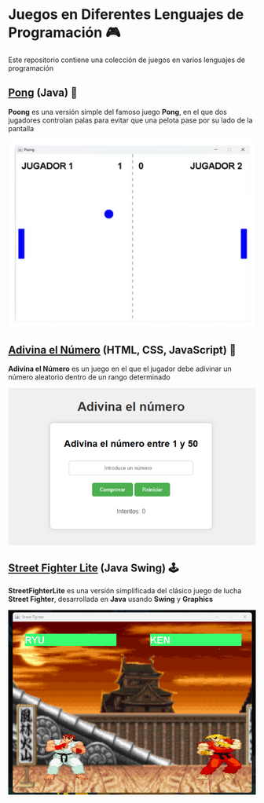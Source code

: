 # Juegos en Diferentes Lenguajes de Programación 🎮

Este repositorio contiene una colección de juegos en varios lenguajes de programación

## [Pong](./poong) (Java) 🏓

**Poong** es una versión simple del famoso juego **Pong**, en el que dos jugadores controlan palas para evitar que una pelota pase por su lado de la pantalla

![Pong](./images/pong.png)  

## [Adivina el Número](./adivina) (HTML, CSS, JavaScript) 🔢 

**Adivina el Número** es un juego en el que el jugador debe adivinar un número aleatorio dentro de un rango determinado

![StreetFighterLite](./images/adivina.png)  

## [Street Fighter Lite](./streetFighterLite) (Java Swing) 🕹️

**StreetFighterLite** es una versión simplificada del clásico juego de lucha **Street Fighter**, desarrollada en **Java** usando **Swing** y **Graphics**

![StreetFighterLite](./images/streetFighterLite.png)  

